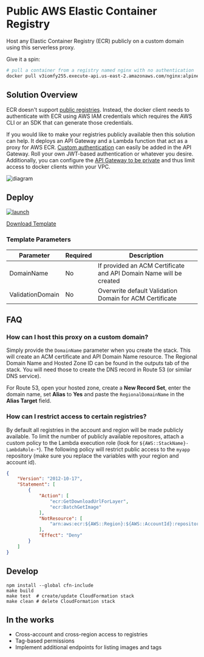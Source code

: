 # Public AWS Elastic Container Registry

Host any Elastic Container Registry (ECR) publicly on a custom domain using this serverless proxy.

Give it a spin:

```bash
# pull a container from a registry named nginx with no authentication
docker pull v3iomfy255.execute-api.us-east-2.amazonaws.com/nginx:alpine
```

## Solution Overview

ECR doesn't support [public registries](https://aws.amazon.com/ecr/faqs/). Instead, the docker client needs to authenticate with ECR using AWS IAM credentials which requires the AWS CLI or an SDK that can generate those credentials.

If you would like to make your registries publicly available then this solution can help. It deploys an API Gateway and a Lambda function that act as a proxy for AWS ECR. [Custom authentication](https://docs.aws.amazon.com/apigateway/latest/developerguide/apigateway-use-lambda-authorizer.html) can easily be added in the API Gateway. Roll your own JWT-based authentication or whatever you desire. Additionally, you can configure the [API Gateway to be private](https://docs.aws.amazon.com/apigateway/latest/developerguide/apigateway-private-apis.html) and thus limit access to docker clients within your VPC.

![diagram](docs/aws-ecr-public.svg)

## Deploy

[![launch](docs/launch-stack.svg)](https://console.aws.amazon.com/cloudformation/home?#/stacks/create/review?filter=active&templateURL=https%3A%2F%2Fs3.us-east-2.amazonaws.com%2Fmonken%2Faws-ecr-public%2Fv1.1.1%2Ftemplate.json&stackName=ecr-public)

[Download Template](https://s3.us-east-2.amazonaws.com/monken/aws-ecr-public/v1.1.1/template.json)


### Template Parameters

| Parameter | Required | Description |
| -- | -- | -- |
| DomainName | No | If provided an ACM Certificate and API Domain Name will be created
| ValidationDomain | No | Overwrite default Validation Domain for ACM Certificate

## FAQ

### How can I host this proxy on a custom domain?

Simply provide the `DomainName` parameter when you create the stack. This will create an ACM certificate and API Domain Name resource. The Regional Domain Name and Hosted Zone ID can be found in the outputs tab of the stack. You will need those to create the DNS record in Route 53 (or similar DNS service).

For Route 53, open your hosted zone, create a **New Record Set**, enter the domain name, set **Alias** to **Yes** and paste the `RegionalDomainName` in the **Alias Target** field.

### How can I restrict access to certain registries?

By default all registries in the account and region will be made publicly available. To limit the number of publicly available repositores, attach a custom policy to the Lambda execution role (look for `${AWS::StackName}-LambdaRole-*`). The following policy will restrict public access to the `myapp` repository (make sure you replace the variables with your region and account id).

```json
{
    "Version": "2012-10-17",
    "Statement": [
        {
            "Action": [
                "ecr:GetDownloadUrlForLayer",
                "ecr:BatchGetImage"
            ],
            "NotResource": [
                "arn:aws:ecr:${AWS::Region}:${AWS::AccountId}:repository/myapp"
            ],
            "Effect": "Deny"
        }
    ]
}
```

## Develop

```
npm install --global cfn-include
make build
make test  # create/update CloudFormation stack
make clean # delete CloudFormation stack
```

## In the works

* Cross-account and cross-region access to registries
* Tag-based permissions
* Implement additional endpoints for listing images and tags
